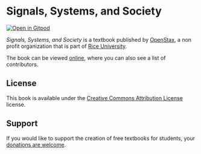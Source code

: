# Signals, Systems, and Society

[![Open in Gitpod](https://gitpod.io/button/open-in-gitpod.svg)](https://gitpod.io/from-referrer/)

_Signals, Systems, and Society_ is a textbook published by [OpenStax](https://openstax.org/), a non profit organization that is part of [Rice University](https://www.rice.edu/).

The book can be viewed [online](https://github.com/cnx-user-books/cnxbook-signals-systems-and-society/releases/latest), where you can also see a list of contributors.

## License
This book is available under the [Creative Commons Attribution License](./LICENSE) license.

## Support
If you would like to support the creation of free textbooks for students, your [donations are welcome](https://riceconnect.rice.edu/donation/support-openstax-banner).
